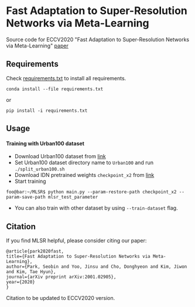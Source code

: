 # Fast Adaptation to Super-Resolution Networks via Meta-Learning

Source code for ECCV2020 "Fast Adaptation to Super-Resolution Networks via Meta-Learning" [paper](https://arxiv.org/abs/2001.02905)


## Requirements

Check [requirements.txt](requirements.txt) to install all requirements.

```
conda install --file requirements.txt
```
or
```
pip install -i requirements.txt
```

## Usage

#### Training with Urban100 dataset

* Download Urban100 dataset from [link](https://github.com/jbhuang0604/SelfExSR)
* Set Urban100 dataset directory name to `Urban100` and run `./split_urban100.sh`
* Download IDN pretrained weights `checkpoint_x2` from [link](https://github.com/Zheng222/IDN-tensorflow)
* Start training

```console
foo@bar:~/MLSR$ python main.py --param-restore-path checkpoint_x2 --param-save-path mlsr_test_parameter
```

* You can also train with other dataset by using `--train-dataset` flag.


## Citation

If you find MLSR helpful, please consider citing our paper:

    @article{park2020fast,
    title={Fast Adaptation to Super-Resolution Networks via Meta-Learning},
    author={Park, Seobin and Yoo, Jinsu and Cho, Donghyeon and Kim, Jiwon and Kim, Tae Hyun},
    journal={arXiv preprint arXiv:2001.02905},
    year={2020}
    }

Citation to be updated to ECCV2020 version.